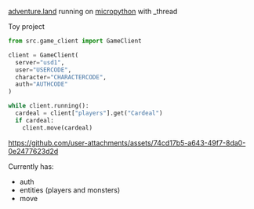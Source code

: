 [adventure.land](https://adventure.land/) running on [micropython](https://github.com/micropython/micropython) with _thread

Toy project

```py
from src.game_client import GameClient

client = GameClient(
  server="usd1",
  user="USERCODE",
  character="CHARACTERCODE",
  auth="AUTHCODE"
)

while client.running():
  cardeal = client["players"].get("Cardeal")
  if cardeal:
    client.move(cardeal)

```

https://github.com/user-attachments/assets/74cd17b5-a643-49f7-8da0-0e2477623d2d

Currently has:
- auth
- entities (players and monsters)
- move
